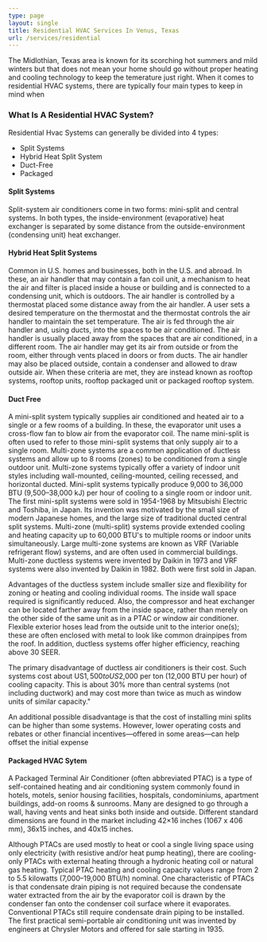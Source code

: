 ```yaml
---
type: page
layout: single
title: Residential HVAC Services In Venus, Texas
url: /services/residential
---
```


The Midlothian, Texas area is known for its scorching hot summers and mild winters but that does not mean your home should go without proper heating and cooling technology to keep the temerature just right.  When it comes to residential HVAC systems, there are typically four main types to keep in mind when 


### What Is A Residential HVAC System?

Residential Hvac Systems can generally be divided into 4 types:

- Split Systems
- Hybrid Heat Split System
- Duct-Free
- Packaged

#### Split Systems 
Split-system air conditioners come in two forms: mini-split and central systems. In both types, the inside-environment (evaporative) heat exchanger is separated by some distance from the outside-environment (condensing unit) heat exchanger. 

#### Hybrid Heat Split Systems
Common in U.S. homes and businesses, both in the U.S. and abroad. In these, an air handler that may contain a fan coil unit, a mechanism to heat the air and filter is placed inside a house or building and is connected to a condensing unit, which is outdoors. The air handler is controlled by a thermostat placed some distance away from the air handler. A user sets a desired temperature on the thermostat and the thermostat controls the air handler to maintain the set temperature. The air is fed through the air handler and, using ducts, into the spaces to be air conditioned. The air handler is usually placed away from the spaces that are air conditioned, in a different room. The air handler may get its air from outside or from the room, either through vents placed in doors or from ducts. The air handler may also be placed outside, contain a condenser and allowed to draw outside air. When these criteria are met, they are instead known as rooftop systems, rooftop units, rooftop packaged unit or packaged rooftop system.

#### Duct Free
A mini-split system typically supplies air conditioned and heated air to a single or a few rooms of a building. In these, the evaporator unit uses a cross-flow fan to blow air from the evaporator coil. The name mini-split is often used to refer to those mini-split systems that only supply air to a single room. Multi-zone systems are a common application of ductless systems and allow up to 8 rooms (zones) to be conditioned from a single outdoor unit. Multi-zone systems typically offer a variety of indoor unit styles including wall-mounted, ceiling-mounted, ceiling recessed, and horizontal ducted. Mini-split systems typically produce 9,000 to 36,000 BTU (9,500–38,000 kJ) per hour of cooling to a single room or indoor unit. The first mini-split systems were sold in 1954-1968 by Mitsubishi Electric and Toshiba, in Japan. Its invention was motivated by the small size of modern Japanese homes, and the large size of traditional ducted central split systems. Multi-zone (multi-split) systems provide extended cooling and heating capacity up to 60,000 BTU's to multiple rooms or indoor units simultaneously. Large multi-zone systems are known as VRF (Variable refrigerant flow) systems, and are often used in commercial buildings. Multi-zone ductless systems were invented by Daikin in 1973 and VRF systems were also invented by Daikin in 1982. Both were first sold in Japan.

Advantages of the ductless system include smaller size and flexibility for zoning or heating and cooling individual rooms. The inside wall space required is significantly reduced. Also, the compressor and heat exchanger can be located farther away from the inside space, rather than merely on the other side of the same unit as in a PTAC or window air conditioner. Flexible exterior hoses lead from the outside unit to the interior one(s); these are often enclosed with metal to look like common drainpipes from the roof. In addition, ductless systems offer higher efficiency, reaching above 30 SEER.

The primary disadvantage of ductless air conditioners is their cost. Such systems cost about US$1,500 to US$2,000 per ton (12,000 BTU per hour) of cooling capacity. This is about 30% more than central systems (not including ductwork) and may cost more than twice as much as window units of similar capacity."

An additional possible disadvantage is that the cost of installing mini splits can be higher than some systems. However, lower operating costs and rebates or other financial incentives—offered in some areas—can help offset the initial expense

#### Packaged HVAC Sytem

A Packaged Terminal Air Conditioner (often abbreviated PTAC) is a type of self-contained heating and air conditioning system commonly found in hotels, motels, senior housing facilities, hospitals, condominiums, apartment buildings, add-on rooms & sunrooms. Many are designed to go through a wall, having vents and heat sinks both inside and outside. Different standard dimensions are found in the market including 42×16 inches (1067 x 406 mm), 36x15 inches, and 40x15 inches.

Although PTACs are used mostly to heat or cool a single living space using only electricity (with resistive and/or heat pump heating), there are cooling-only PTACs with external heating through a hydronic heating coil or natural gas heating. Typical PTAC heating and cooling capacity values range from 2 to 5.5 kilowatts (7,000–19,000 BTU/h) nominal. One characteristic of PTACs is that condensate drain piping is not required because the condensate water extracted from the air by the evaporator coil is drawn by the condenser fan onto the condenser coil surface where it evaporates. Conventional PTACs still require condensate drain piping to be installed. The first practical semi-portable air conditioning unit was invented by engineers at Chrysler Motors and offered for sale starting in 1935. 